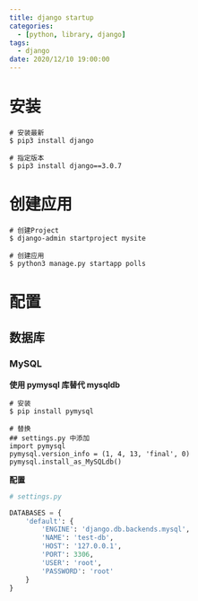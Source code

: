 ```yaml
---
title: django startup
categories: 
  - [python, library, django]
tags:
  - django
date: 2020/12/10 19:00:00
---
```


# 安装

```shell
# 安装最新
$ pip3 install django

# 指定版本
$ pip3 install django==3.0.7
```

# 创建应用

```shell
# 创建Project
$ django-admin startproject mysite

# 创建应用
$ python3 manage.py startapp polls
```

# 配置

## 数据库

### MySQL

**使用 pymysql 库替代 mysqldb**

```shell
# 安装
$ pip install pymysql

# 替换
## settings.py 中添加
import pymysql
pymysql.version_info = (1, 4, 13, 'final', 0)
pymysql.install_as_MySQLdb()
```

**配置**

```python
# settings.py

DATABASES = {
    'default': {
        'ENGINE': 'django.db.backends.mysql',
        'NAME': 'test-db',
        'HOST': '127.0.0.1',
        'PORT': 3306,
        'USER': 'root',
        'PASSWORD': 'root'
    }
}
```

